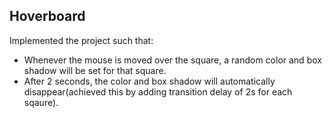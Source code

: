 ## Hoverboard
Implemented the project such that:
- Whenever the mouse is moved over the square, a random color and box shadow will be set for that square.
- After 2 seconds, the color and box shadow will automatically disappear(achieved this by adding transition delay of 2s for each sqaure).